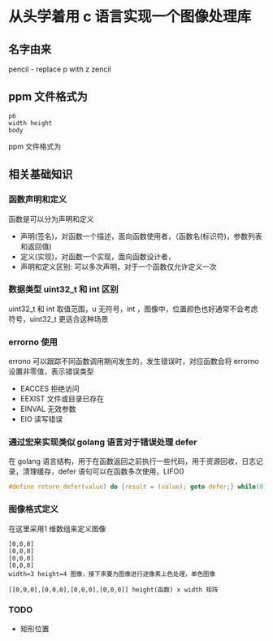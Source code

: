 # 从头学着用 c 语言实现一个图像处理库 
## 名字由来
pencil - replace p with z zencil

## ppm 文件格式为
```
p6
width height
body
```
ppm 文件格式为


## 相关基础知识
### 函数声明和定义

函数是可以分为声明和定义
- 声明(签名)，对函数一个描述，面向函数使用者，（函数名(标识符)，参数列表和返回值)
- 定义(实现)，对函数一个实现，面向函数设计者，
- 声明和定义区别: 可以多次声明，对于一个函数仅允许定义一次

### 数据类型 uint32_t 和 int 区别
uint32_t 和 int 取值范围，u 无符号，int ，图像中，位置颜色也好通常不会考虑符号，uint32_t 更适合这种场景

### errorno 使用
errono 可以跟踪不同函数调用期间发生的，发生错误时，对应函数会将 errorno 设置非零值，表示错误类型
- EACCES 拒绝访问
- EEXIST 文件或目录已存在
- EINVAL 无效参数
- EIO    读写错误  

### 通过宏来实现类似 golang 语言对于错误处理 defer 
在 golang 语言结构，用于在函数返回之前执行一些代码，用于资源回收，日志记录，清理缓存，defer 语句可以在函数多次使用，LIFO()

```c 
#define return_defer(value) do {result = (value); goto defer;} while(0)
```

### 图像格式定义
在这里采用1 维数组来定义图像

```
[0,0,0]
[0,0,0]
[0,0,0]
[0,0,0]
width=3 height=4 图像，接下来要为图像进行逐像素上色处理，单色图像

[[0,0,0],[0,0,0],[0,0,0],[0,0,0]] height(函数) x width 矩阵
```

### TODO
- 矩形位置